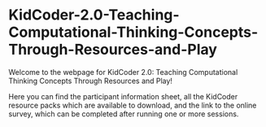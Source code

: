 # KidCoder-2.0-Teaching-Computational-Thinking-Concepts-Through-Resources-and-Play

Welcome to the webpage for KidCoder 2.0: Teaching Computational Thinking Concepts Through Resources and Play!

Here you can find the participant information sheet, all the KidCoder resource packs which are available to download, and the link to the online survey, which can be completed after running one or more sessions.
